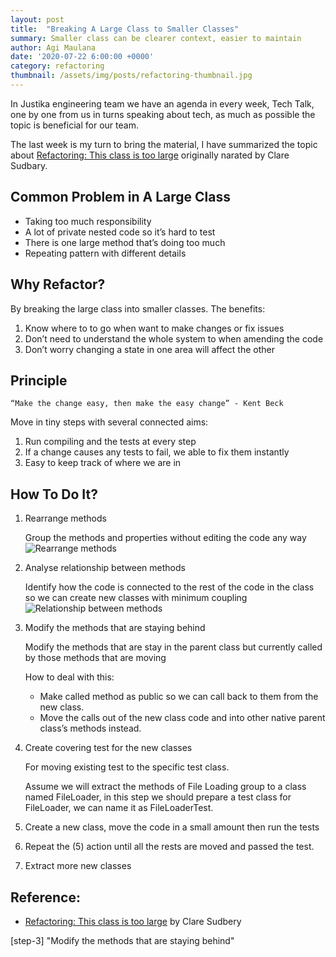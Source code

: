```yaml
---
layout: post
title:  "Breaking A Large Class to Smaller Classes"
summary: Smaller class can be clearer context, easier to maintain
author: Agi Maulana
date: '2020-07-22 6:00:00 +0000'
category: refactoring
thumbnail: /assets/img/posts/refactoring-thumbnail.jpg
---
```

In Justika engineering team we have an agenda in every week, Tech Talk, one by one from us in turns speaking about tech, as much as possible the topic is beneficial for our team.

The last week is my turn to bring the material, I have summarized the topic about [Refactoring: This class is too large][clare-sudbary] originally narated by Clare Sudbary.


## Common Problem in A Large Class
- Taking too much responsibility
- A lot of private nested code so it’s hard to test
- There is one large method that’s doing too much
- Repeating pattern with different details

## Why Refactor?
By breaking the large class into smaller classes. The benefits:
1. Know where to to go when want to make changes or fix issues
2. Don’t need to understand the whole system to when amending the code
3. Don’t worry changing a state in one area will affect the other

## Principle
    “Make the change easy, then make the easy change” - Kent Beck
Move in tiny steps with several connected aims: 
1. Run compiling and the tests at every step
2. If a change causes any tests to fail, we able to fix them instantly
3. Easy to keep track of where we are in

## How To Do It?
1. Rearrange methods

    Group the methods and properties without editing the code any way
    ![Rearrange methods][step-1]

2. Analyse relationship between methods

    Identify how the code is connected to the rest of the code in the class so we can create new classes with minimum coupling
    ![Relationship between methods][step-2]

3. Modify the methods that are staying behind

    Modify the methods that are stay in the parent class but currently called by those methods that are moving

    How to deal with this:
    - Make called method as public so we can call back to them from the new class.
    - Move the calls out of the new class code and into other native parent class’s methods instead.

4. Create covering test for the new classes

    For moving existing test to the specific test class.

    Assume we will extract the methods of File Loading group to a class named FileLoader, in this step we should prepare a test class for FileLoader, we can name it as FileLoaderTest.

5. Create a new class, move the code in a small amount then run the tests

6. Repeat the (5) action until all the rests are moved and passed the test.

7. Extract more new classes



## Reference:
- [Refactoring: This class is too large][clare-sudbary] by Clare Sudbery

[step-1]: https://martinfowler.com/articles/class-too-large/class-split-into-regions-v2.png "Rearrange Methods"

[step-2]: https://martinfowler.com/articles/class-too-large/File-loading-code-diagram-01-v2-small.png "Analyse relationship between methods"

[step-3] "Modify the methods that are staying behind"

[clare-sudbary]: https://martinfowler.com/articles/class-too-large.html